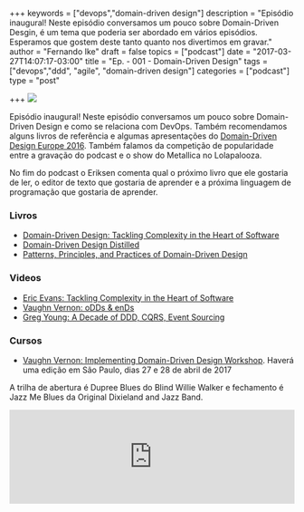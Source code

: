 +++
keywords = ["devops","domain-driven design"]
description = "Episódio inaugural! Neste episódio conversamos um pouco sobre Domain-Driven Desgin, é um tema que poderia ser abordado em vários episódios. Esperamos que gostem deste tanto quanto nos divertimos em gravar."
author = "Fernando Ike"
draft = false
topics = ["podcast"]
date = "2017-03-27T14:07:17-03:00"
title = "Ep. - 001 - Domain-Driven Design"
tags = ["devops","ddd", "agile", "domain-driven design"]
categories = ["podcast"]
type = "post"

+++
![](/001_telephone.jpg)

Episódio inaugural! Neste episódio conversamos um pouco sobre Domain-Driven Design e como se relaciona com DevOps. Também recomendamos alguns livros de referência e algumas apresentações do [Domain-Driven Design Europe 2016](https://dddeurope.com/2016). Também falamos da competição de popularidade entre a gravação do podcast e o show do Metallica no Lolapalooza.

No fim do podcast o Eriksen comenta qual o próximo livro que ele gostaria de ler, o editor de texto que gostaria de aprender e a próxima linguagem de programação que gostaria de aprender.

### Livros

- [Domain-Driven Design: Tackling Complexity in the Heart of Software](https://www.amazon.com/Domain-Driven-Design-Tackling-Complexity-Software/dp/0321125215/)
- [Domain-Driven Design Distilled](https://www.amazon.com/Domain-Driven-Design-Distilled-Vaughn-Vernon/dp/0134434420)
- [Patterns, Principles, and Practices of Domain-Driven Design](https://www.amazon.com/Patterns-Principles-Practices-Domain-Driven-Design/dp/1118714709)

### Videos

- [Eric Evans: Tackling Complexity in the Heart of Software](https://dddeurope.com/2016/eric-evans.html)
- [Vaughn Vernon: oDDs & enDs](https://dddeurope.com/2016/vaughn-vernon.html)
- [Greg Young: A Decade of DDD, CQRS, Event Sourcing](https://dddeurope.com/2016/greg-young.html)

### Cursos

- [Vaughn Vernon: Implementing Domain-Driven Design Workshop](https://idddworkshop.com/). Haverá uma edição em São Paulo, dias 27 e 28 de abril de 2017

A trilha de abertura é Dupree Blues do Blind Willie Walker e fechamento é Jazz Me Blues da Original Dixieland and Jazz Band.

<iframe width="100%" height="166" scrolling="no" frameborder="no" src="https://w.soundcloud.com/player/?url=https%3A//api.soundcloud.com/tracks/314758274&amp;color=ff5500&amp;auto_play=false&amp;hide_related=false&amp;show_comments=true&amp;show_user=true&amp;show_reposts=false"></iframe>
